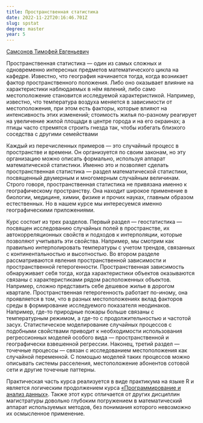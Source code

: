 ```yaml
---
title: Пространственная статистика
date: 2022-11-22T20:16:46.701Z
slug: spstat
degree: master
year: 5
---
```


[Самсонов Тимофей Евгеньевич](/people/samsonov)

Пространственная статистика — один из самых сложных и одновременно интересных предметов математического цикла на кафедре. Известно, что география начинается тогда, когда возникает фактор пространственного положения. Либо оно оказывает влияние на характеристики наблюдаемых в нём явлений, либо само местоположение становится исследуемой характеристикой. Например, известно, что температура воздуха меняется в зависимости от местоположения, при этом есть факторы, которые влияют на интенсивность этих изменений; стоимость жилья по-разному реагирует на увеличение жилой площади в центре города и на его окраинах; а птицы часто стремятся строить гнезда так, чтобы избегать близкого соседства с другими семействами

Каждый из перечисленных примеров — это случайный процесс в пространстве и времени. Он организуется по своим законам, но эту организацию можно описать формально, используя аппарат математической статистики. Именно это и позволяет сделать пространственная статистика — раздел математической статистики, посвященный двумерным и многомерным случайным величинам. Строго говоря, пространственная статистика не привязана именно к географическому пространству. Она находит широкое применение в биологии, медицине, химии, физике и прочих науках, главным образом естественных. Но в нашем курсе мы интересуемся именно географическими приложениями.</div>

Курс состоит из трех разделов. Первый раздел — геостатистика — посвящен исследованию случайных полей в пространстве, их автокорреляционных свойств и подходов к интерполяции, которые позволяют учитывать эти свойства. Например, мы смотрим как правильно интерполировать температуры с учетом трендов, связанных с континентальностью и высотностью. Во втором разделе рассматриваются явления пространственной зависимости и пространственной гетерогенности. Пространственная зависимость обнаруживает себя тогда, когда характеристики объектов оказываются связаны с характеристиками рядом расположенных объектов. Например, сложно представить себе дешевое жилье в дорогом квартале. Пространственная гетерогенность работает по-иному, она проявляется в том, что в разных местоположениях вклад факторов среды в формирование исследуемого показателя неодинаков. Например, где-то природные пожары больше связаны с температурным режимом, а где-то с продолжительностью и частотой засух. Статистическое моделирование случайных процессов с подобными свойствами приводит к необходимости использования регрессионных моделей особого вида — пространственной и географически взвешенной регрессии. Наконец, третий раздел — точечные процессы — связан с исследованием местоположения как случайной переменной. С помощью моделей таких процессов можно описывать системы расселения, местоположение абонентов сотовой сети и другие точечные паттерны.</div>

Практическая часть курса реализуется в виде практикума на языке R и является логическим продолжением курса [«Программирование и анализ данных»](../proganalysis). Также этот курс отличается от других дисциплин магистратуры довольно глубоким погружением в математический аппарат используемых методов, без понимания которого невозможно их осмысленное применение.
